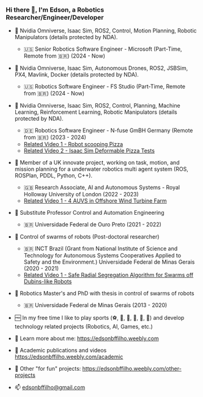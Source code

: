 ### Hi there 👋, I'm Edson, a Robotics Researcher/Engineer/Developer

- :robot: Nvidia Omniverse, Isaac Sim, ROS2, Control, Motion Planning, Robotic Manipulators (details protected by NDA).
  - :us: Senior Robotics Software Engineer - Microsoft (Part-Time, Remote from 🇧🇷) (2024 - Now)

- :robot: Nvidia Omniverse, Isaac Sim, Autonomous Drones, ROS2, JSBSim, PX4, Mavlink, Docker (details protected by NDA).
  - :us: Robotics Software Engineer - FS Studio (Part-Time, Remote from :brazil:) (2024 - Now)

- :robot: Nvidia Omniverse, Isaac Sim, ROS2, Control, Planning, Machine Learning, Reinforcement Learning, Robotic Manipulators (details protected by NDA).
  - :de: Robotics Software Engineer - N-fuse GmBH Germany (Remote from :brazil:) (2023 - 2024)
  - [Related Video 1 - Robot scooping Pizza](https://www.youtube.com/watch?v=kLMvVMQh2kI)
  - [Related Video 2 - Isaac Sim Deformable Pizza Tests](https://www.youtube.com/watch?v=xqo80AxXEqs)

- :robot: Member of a UK innovate project, working on task, motion, and mission planning for a underwater robotics multi agent system (ROS, ROSPlan, PDDL, Python, C++).
  - :uk: Research Associate, AI and Autonomous Systems - Royal Holloway University of London (2022 - 2023)
  - [Related Video 1 - 4 AUVS in Offshore Wind Turbine Farm](https://www.youtube.com/watch?v=oD5WU7dRKI8)

- :robot: Substitute Professor Control and Automation Engineering
  - :brazil: Universidade Federal de Ouro Preto (2021 - 2022)

- :robot: Control of swarms of robots (Post-doctoral researcher) 
  - :brazil: INCT Brazil (Grant from National Institute of Science and Technology for Autonomous Systems Cooperatives Applied to Safety and the Environment.) Universidade Federal de Minas Gerais (2020 - 2021)
  - [Related Video 1 - Safe Radial Segregation Algorithm for Swarms off Dubins-like Robots](https://www.youtube.com/watch?v=FILIcJzhCA4)
  
- :robot: Robotics Master's and PhD with thesis in control of swarms of robots
  - :brazil: Universidade Federal de Minas Gerais (2013 - 2020)
  
- :free: In my free time I like to play sports (:soccer:, :tennis:, :ping_pong:, :boxing_glove:, :football:, :volleyball:) and develop technology related projects (Robotics, AI, Games, etc.)

- :link: Learn more about me: https://edsonbffilho.weebly.com
- :link: Academic publications and videos https://edsonbffilho.weebly.com/academic
- :link: Other "for fun" projects: https://edsonbffilho.weebly.com/other-projects
- :mailbox: edsonbffilho@gmail.com
